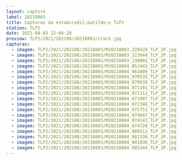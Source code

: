 ```yaml
---
layout: capture
label: 20210803
title: Capturas da esta&ccedil;&atilde;o TLP2
station: TLP2
date: 2021-08-03 22:04:20
preview: TLP2/2021/202108/20210803/stack.jpg
capturas:
  - imagem: TLP2/2021/202108/20210803/M20210803_220420_TLP_2P.jpg
  - imagem: TLP2/2021/202108/20210803/M20210803_223944_TLP_2P.jpg
  - imagem: TLP2/2021/202108/20210803/M20210803_230001_TLP_2P.jpg
  - imagem: TLP2/2021/202108/20210803/M20210804_052443_TLP_2P.jpg
  - imagem: TLP2/2021/202108/20210803/M20210804_063809_TLP_2P.jpg
  - imagem: TLP2/2021/202108/20210803/M20210804_070535_TLP_2P.jpg
  - imagem: TLP2/2021/202108/20210803/M20210804_070938_TLP_2P.jpg
  - imagem: TLP2/2021/202108/20210803/M20210804_071101_TLP_2P.jpg
  - imagem: TLP2/2021/202108/20210803/M20210804_071112_TLP_2P.jpg
  - imagem: TLP2/2021/202108/20210803/M20210804_071907_TLP_2P.jpg
  - imagem: TLP2/2021/202108/20210803/M20210804_072346_TLP_2P.jpg
  - imagem: TLP2/2021/202108/20210803/M20210804_072751_TLP_2P.jpg
  - imagem: TLP2/2021/202108/20210803/M20210804_074047_TLP_2P.jpg
  - imagem: TLP2/2021/202108/20210803/M20210804_074143_TLP_2P.jpg
  - imagem: TLP2/2021/202108/20210803/M20210804_074720_TLP_2P.jpg
  - imagem: TLP2/2021/202108/20210803/M20210804_080512_TLP_2P.jpg
  - imagem: TLP2/2021/202108/20210803/M20210804_081336_TLP_2P.jpg
  - imagem: TLP2/2021/202108/20210803/M20210804_081836_TLP_2P.jpg
  - imagem: TLP2/2021/202108/20210803/M20210804_085344_TLP_2P.jpg
---
```

